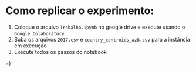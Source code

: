 # Como replicar o experimento:

1) Coloque o arquivo `Trabalho.ipynb` no google drive e execute usando o `Google Colaboratory`
2) Suba os arquivos `2017.csv` e `country_centroids_az8.csv` para a instância em execução
3) Execute todos os passos do notebook

=)

